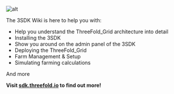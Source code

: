 ![alt](img/sdk_intro.jpg)

The 3SDK Wiki is here to help you with:

- Help you understand the ThreeFold_Grid architecture into detail
- Installing the 3SDK
- Show you around on the admin panel of the 3SDK
- Deploying the ThreeFold_Grid
- Farm Management & Setup
- Simulating farming calculations

And more

**Visit [sdk.threefold.io](manual:manual3_home_new) to find out more!**